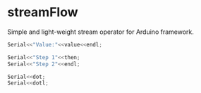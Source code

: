 # streamFlow

Simple and light-weight stream operator for Arduino framework.

```c++
Serial<<"Value:"<<value<<endl;

Serial<<"Step 1"<<then;
Serial<<"Step 2"<<endl;

Serial<<dot;
Serial<<dotl;
```
